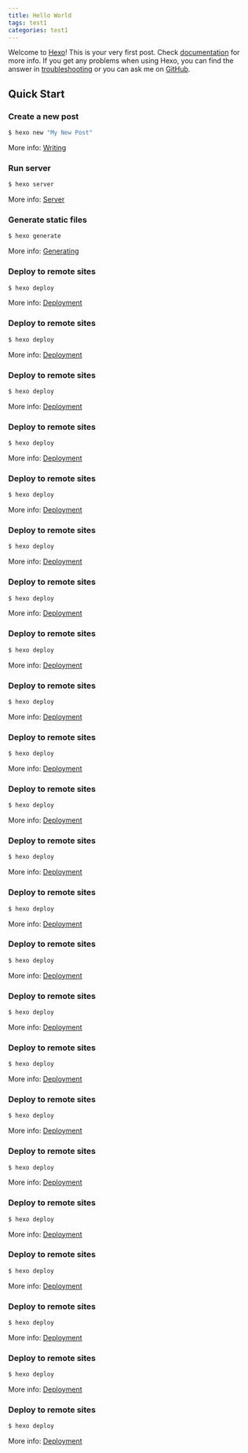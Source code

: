 ```yaml
---
title: Hello World
tags: test1
categories: test1
---
```

Welcome to [Hexo](https://hexo.io/)! This is your very first post. Check [documentation](https://hexo.io/docs/) for more info. If you get any problems when using Hexo, you can find the answer in [troubleshooting](https://hexo.io/docs/troubleshooting.html) or you can ask me on [GitHub](https://github.com/hexojs/hexo/issues).

## Quick Start

### Create a new post

``` bash
$ hexo new "My New Post"
```

More info: [Writing](https://hexo.io/docs/writing.html)

### Run server

``` bash
$ hexo server
```

More info: [Server](https://hexo.io/docs/server.html)

### Generate static files

``` bash
$ hexo generate
```

More info: [Generating](https://hexo.io/docs/generating.html)

### Deploy to remote sites

``` bash
$ hexo deploy
```

More info: [Deployment](https://hexo.io/docs/one-command-deployment.html)

### Deploy to remote sites

``` bash
$ hexo deploy
```

More info: [Deployment](https://hexo.io/docs/one-command-deployment.html)
### Deploy to remote sites

``` bash
$ hexo deploy
```

More info: [Deployment](https://hexo.io/docs/one-command-deployment.html)
### Deploy to remote sites

``` bash
$ hexo deploy
```

More info: [Deployment](https://hexo.io/docs/one-command-deployment.html)
### Deploy to remote sites

``` bash
$ hexo deploy
```

More info: [Deployment](https://hexo.io/docs/one-command-deployment.html)
### Deploy to remote sites

``` bash
$ hexo deploy
```

More info: [Deployment](https://hexo.io/docs/one-command-deployment.html)
### Deploy to remote sites

``` bash
$ hexo deploy
```

More info: [Deployment](https://hexo.io/docs/one-command-deployment.html)
### Deploy to remote sites

``` bash
$ hexo deploy
```

More info: [Deployment](https://hexo.io/docs/one-command-deployment.html)
### Deploy to remote sites

``` bash
$ hexo deploy
```

More info: [Deployment](https://hexo.io/docs/one-command-deployment.html)
### Deploy to remote sites

``` bash
$ hexo deploy
```

More info: [Deployment](https://hexo.io/docs/one-command-deployment.html)
### Deploy to remote sites

``` bash
$ hexo deploy
```

More info: [Deployment](https://hexo.io/docs/one-command-deployment.html)
### Deploy to remote sites

``` bash
$ hexo deploy
```

More info: [Deployment](https://hexo.io/docs/one-command-deployment.html)
### Deploy to remote sites

``` bash
$ hexo deploy
```

More info: [Deployment](https://hexo.io/docs/one-command-deployment.html)
### Deploy to remote sites

``` bash
$ hexo deploy
```

More info: [Deployment](https://hexo.io/docs/one-command-deployment.html)
### Deploy to remote sites

``` bash
$ hexo deploy
```

More info: [Deployment](https://hexo.io/docs/one-command-deployment.html)
### Deploy to remote sites

``` bash
$ hexo deploy
```

More info: [Deployment](https://hexo.io/docs/one-command-deployment.html)
### Deploy to remote sites

``` bash
$ hexo deploy
```

More info: [Deployment](https://hexo.io/docs/one-command-deployment.html)
### Deploy to remote sites

``` bash
$ hexo deploy
```

More info: [Deployment](https://hexo.io/docs/one-command-deployment.html)
### Deploy to remote sites

``` bash
$ hexo deploy
```

More info: [Deployment](https://hexo.io/docs/one-command-deployment.html)
### Deploy to remote sites

``` bash
$ hexo deploy
```

More info: [Deployment](https://hexo.io/docs/one-command-deployment.html)
### Deploy to remote sites

``` bash
$ hexo deploy
```

More info: [Deployment](https://hexo.io/docs/one-command-deployment.html)
### Deploy to remote sites

``` bash
$ hexo deploy
```

More info: [Deployment](https://hexo.io/docs/one-command-deployment.html)
### Deploy to remote sites

``` bash
$ hexo deploy
```

More info: [Deployment](https://hexo.io/docs/one-command-deployment.html)
